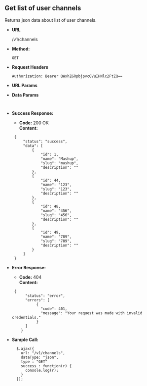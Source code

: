 **Get list of user channels**
----
  Returns json data about list of user channels.

* **URL**

  /v1/channels

* **Method:**

  `GET`
 
*  **Request Headers**

    `Authorization: Bearer QWxhZGRpbjpvcGVuIHNlc2FtZQ==`
     
*  **URL Params**

* **Data Params**

  ```
   
  ```
    
* **Success Response:**

  * **Code:** 200 OK <br />
    **Content:** 
  ```
   {
       "status": "success",
       "data": [
           {
               "id": 1,
               "name": "Mashup",
               "slug": "mashup",
               "description": ""
           },
           {
               "id": 44,
               "name": "123",
               "slug": "123",
               "description": ""
           },
           {
               "id": 48,
               "name": "456",
               "slug": "456",
               "description": ""
           },
           {
               "id": 49,
               "name": "789",
               "slug": "789",
               "description": ""
           }
       ]
   }
  ```
 
* **Error Response:**

  * **Code:** 404 <br />
    **Content:** 
  ```
   {
        "status": "error",
        "errors": [
             {
               "code": 401,
               "message": "Your request was made with invalid credentials."
             }
        ]
      }
  ```

* **Sample Call:**

  ```
    $.ajax({
      url: "/v1/channels",
      dataType: "json",
      type : "GET"
      success : function(r) {
        console.log(r);
      }
    });
  ```